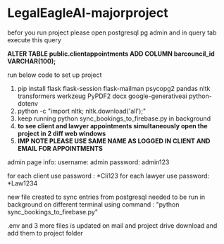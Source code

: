 # LegalEagleAI-majorproject
befor you run project please open postgresql pg admin and in query tab execute this query

**ALTER TABLE public.clientappointments
ADD COLUMN barcouncil_id VARCHAR(100);**


run below code to set up project
1. pip install flask flask-session flask-mailman psycopg2 pandas nltk transformers werkzeug PyPDF2 docx google-generativeai python-dotenv
2. python -c "import nltk; nltk.download('all');"
3. keep running python sync_bookings_to_firebase.py in background
4. **to see client and lawyer appointments simultaneously open the project in 2 diff web windows**
5. **IMP NOTE PLEASE USE SAME NAME AS LOGGED IN CLIENT AND EMAIL FOR APPOINTMENTS**

admin page info:
username: admin
password: admin123

for each client use password : *Cli123
for each lawyer use password: *Law1234

new file created to sync entries from postgresql needed to be run in background on different terminal using command : "python sync_bookings_to_firebase.py"

.env and 3 more files is updated on mail and project drive download and add them to project folder
